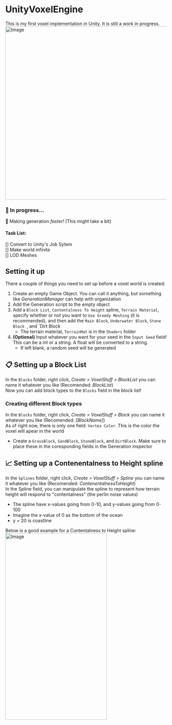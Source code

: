 # UnityVoxelEngine
This is my first voxel implementation in Unity. It is still a work in progress. 
<img width="864" height="542" alt="Image" src="https://github.com/user-attachments/assets/8a1b4361-768d-4e04-86d1-e75ff227bcd2" />

### 👀 In progress...
🏃 Making generation _faster!_ (This might take a bit)
#### Task List:
[] Convert to Unity's Job Sytem\
[] Make world infinite\
[] LOD Meshes

## Setting it up
There a couple of things you need to set up before a voxel world is created:
 1. Create an empty Game Object. You can call it anything, but something like *GenerationManager* can help with organization
 2. Add the Generation script to the empty object
 3. Add a `Block List`, `Contentalness To Height` spline, `Terrain Material`, specify whether or not you want to `Use Greedy Meshing` (it is recommended), and then add the `Main Block`,  `Underwater Block`, `Stone Block `, and `Dirt Block
    * The terrain material, `TerrainMat` is in the `Shaders` folder
 4. **(Optional)** Input whatever you want for your seed in the `Input Seed` field! This can be a int or a string. A float will be converted to a string.
    * If left blank, a random seed will be generated

## 📋 Setting up a Block List
In the `Blocks` folder, right click, *Create > VoxelStuff > BlockList* you can name it whatever you like (Recomended: *BlockList*)\
Now you can add block types to the `Blocks` field in the block list!

### Creating different Block types
In the `Blocks` folder, right click, *Create > VoxelStuff > Block* you can name it whatever you like (Recomended: *[BlockName]*)\
As of right now, there is only one field: `Vertex Color`. This is the color the voxel will apear in the world
  * Create a `GrassBlock`, `SandBlock`, `StoneBlock`, and `DirtBlock`. Make sure to place these in the coresponding fields in the Generation inspector

## 📈 Setting up a Contenentalness to Height spline
In the `Splines` folder, right click, *Create > VoxelStuff > Spline* you can name it whatever you like (Recomended: *ContenentalnessToHeight*)\
In the Spline field, you can manipulate the spline to represent how terrain height will respond to "contentalness" (the perlin noise values)
  * The spline have x-values going from 0-10, and y-values going from 0-100
  * Imagine the x-value of 0 as the bottom of the ocean
  * y = 20 is coastline

Below is a good example for a Contentalness to Height spline:\
<img width="317" height="584" alt="Image" src="https://github.com/user-attachments/assets/b0e81106-6bb7-412e-b97f-dab4c46b005d" />

